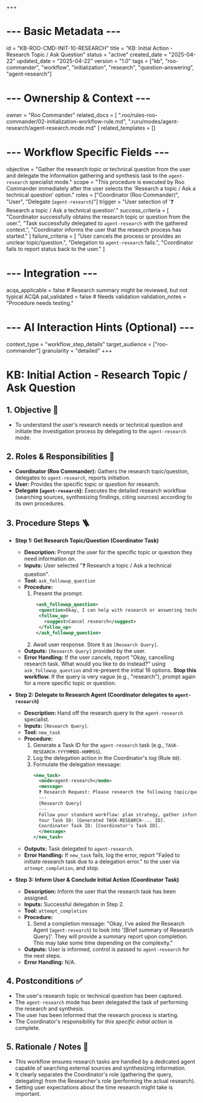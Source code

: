 +++
# --- Basic Metadata ---
id = "KB-ROO-CMD-INIT-10-RESEARCH"
title = "KB: Initial Action - Research Topic / Ask Question"
status = "active"
created_date = "2025-04-22"
updated_date = "2025-04-22"
version = "1.0"
tags = ["kb", "roo-commander", "workflow", "initialization", "research", "question-answering", "agent-research"]

# --- Ownership & Context ---
owner = "Roo Commander"
related_docs = [
    ".roo/rules-roo-commander/02-initialization-workflow-rule.md",
    ".ruru/modes/agent-research/agent-research.mode.md"
]
related_templates = []

# --- Workflow Specific Fields ---
objective = "Gather the research topic or technical question from the user and delegate the information gathering and synthesis task to the `agent-research` specialist mode."
scope = "This procedure is executed by Roo Commander immediately after the user selects the 'Research a topic / Ask a technical question' option."
roles = ["Coordinator (Roo Commander)", "User", "Delegate (`agent-research`)"]
trigger = "User selection of '❓ Research a topic / Ask a technical question'."
success_criteria = [
    "Coordinator successfully obtains the research topic or question from the user.",
    "Task successfully delegated to `agent-research` with the gathered context.",
    "Coordinator informs the user that the research process has started."
]
failure_criteria = [
    "User cancels the process or provides an unclear topic/question.",
    "Delegation to `agent-research` fails.",
    "Coordinator fails to report status back to the user."
]

# --- Integration ---
acqa_applicable = false # Research summary might be reviewed, but not typical ACQA
pal_validated = false # Needs validation
validation_notes = "Procedure needs testing."

# --- AI Interaction Hints (Optional) ---
context_type = "workflow_step_details"
target_audience = ["roo-commander"]
granularity = "detailed"
+++

# KB: Initial Action - Research Topic / Ask Question

## 1. Objective 🎯
*   To understand the user's research needs or technical question and initiate the investigation process by delegating to the `agent-research` mode.

## 2. Roles & Responsibilities 👤
*   **Coordinator (Roo Commander):** Gathers the research topic/question, delegates to `agent-research`, reports initiation.
*   **User:** Provides the specific topic or question for research.
*   **Delegate (`agent-research`):** Executes the detailed research workflow (searching sources, synthesizing findings, citing sources) according to its own procedures.

## 3. Procedure Steps 🪜

*   **Step 1: Get Research Topic/Question (Coordinator Task)**
    *   **Description:** Prompt the user for the specific topic or question they need information on.
    *   **Inputs:** User selected "❓ Research a topic / Ask a technical question".
    *   **Tool:** `ask_followup_question`
    *   **Procedure:**
        1.  Present the prompt:
            ```xml
             <ask_followup_question>
              <question>Okay, I can help with research or answering technical questions. What topic or specific question do you have in mind?</question>
              <follow_up>
                <suggest>Cancel research</suggest>
              </follow_up>
             </ask_followup_question>
            ```
        2.  Await user response. Store it as `[Research Query]`.
    *   **Outputs:** `[Research Query]` provided by the user.
    *   **Error Handling:** If the user cancels, report "Okay, cancelling research task. What would you like to do instead?" using `ask_followup_question` and re-present the initial 16 options. **Stop this workflow.** If the query is very vague (e.g., "research"), prompt again for a more specific topic or question.

*   **Step 2: Delegate to Research Agent (Coordinator delegates to `agent-research`)**
    *   **Description:** Hand off the research query to the `agent-research` specialist.
    *   **Inputs:** `[Research Query]`.
    *   **Tool:** `new_task`
    *   **Procedure:**
        1.  Generate a Task ID for the `agent-research` task (e.g., `TASK-RESEARCH-YYYYMMDD-HHMMSS`).
        2.  Log the delegation action in the Coordinator's log (Rule `08`).
        3.  Formulate the delegation message:
            ```xml
            <new_task>
              <mode>agent-research</mode>
              <message>
              ❓ Research Request: Please research the following topic/question:
              ---
              [Research Query]
              ---
              Follow your standard workflow: plan strategy, gather information (web, files if specified), evaluate sources, synthesize findings into a structured summary with citations, and save the report.
              Your Task ID: [Generated TASK-RESEARCH-... ID].
              Coordinator Task ID: [Coordinator's Task ID].
              </message>
            </new_task>
            ```
    *   **Outputs:** Task delegated to `agent-research`.
    *   **Error Handling:** If `new_task` fails, log the error, report "Failed to initiate research task due to a delegation error." to the user via `attempt_completion`, and stop.

*   **Step 3: Inform User & Conclude Initial Action (Coordinator Task)**
    *   **Description:** Inform the user that the research task has been assigned.
    *   **Inputs:** Successful delegation in Step 2.
    *   **Tool:** `attempt_completion`
    *   **Procedure:**
        1.  Send a completion message: "Okay, I've asked the Research Agent (`agent-research`) to look into '[Brief summary of Research Query]'. They will provide a summary report upon completion. This may take some time depending on the complexity."
    *   **Outputs:** User is informed, control is passed to `agent-research` for the next steps.
    *   **Error Handling:** N/A.

## 4. Postconditions ✅
*   The user's research topic or technical question has been captured.
*   The `agent-research` mode has been delegated the task of performing the research and synthesis.
*   The user has been informed that the research process is starting.
*   The Coordinator's responsibility for *this specific initial action* is complete.

## 5. Rationale / Notes 🤔
*   This workflow ensures research tasks are handled by a dedicated agent capable of searching external sources and synthesizing information.
*   It clearly separates the Coordinator's role (gathering the query, delegating) from the Researcher's role (performing the actual research).
*   Setting user expectations about the time research might take is important.